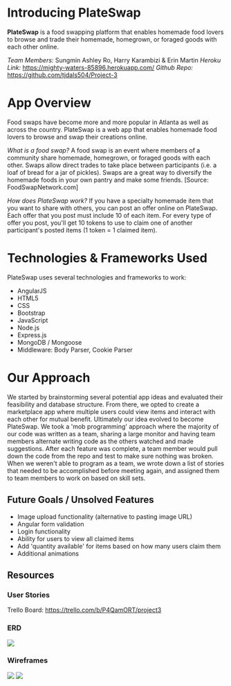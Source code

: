 # Introducing PlateSwap

**PlateSwap** is a food swapping platform that enables homemade food lovers to browse and trade their homemade, homegrown, or foraged goods with each other online.

*Team Members:* Sungmin Ashley Ro, Harry Karambizi & Erin Martin
*Heroku Link:* https://mighty-waters-85896.herokuapp.com/
*Github Repo:* https://github.com/tjdals504/Project-3

# App Overview
Food swaps have become more and more popular in Atlanta as well as across the country. PlateSwap is a web app that enables homemade food lovers to browse and swap their creations online. 

*What is a food swap?*
A food swap is an event where members of a community share homemade, homegrown, or foraged goods with each other. Swaps allow direct trades to take place between participants (i.e. a loaf of bread for a jar of pickles). Swaps are a great way to diversify the homemade foods in your own pantry and make some friends. [Source: FoodSwapNetwork.com]

*How does PlateSwap work?*
If you have a specialty homemade item that you want to share with others, you can post an offer online on PlateSwap. Each offer that you post must include 10 of each item. For every type of offer you post, you'll get 10 tokens to use to claim one of another participant's posted items (1 token = 1 claimed item).

# Technologies & Frameworks Used

PlateSwap uses several technologies and frameworks to work:
* AngularJS
* HTML5
* CSS
* Bootstrap
* JavaScript
* Node.js
* Express.js
* MongoDB / Mongoose
* Middleware: Body Parser, Cookie Parser

# Our Approach

We started by brainstorming several potential app ideas and evaluated their feasibility and database structure. From there, we opted to create a marketplace app where multiple users could view items and interact with each other for mutual benefit. Ultimately our idea evolved to become PlateSwap. We took a 'mob programming' approach where the majority of our code was written as a team, sharing a large monitor and having team members alternate writing code as the others watched and made suggestions. After each feature was complete, a team member would pull down the code from the repo and test to make sure nothing was broken. When we weren't able to program as a team, we wrote down a list of stories that needed to be accomplished before meeting again, and assigned them to team members to work on based on skill sets.

## Future Goals / Unsolved Features

* Image upload functionality (alternative to pasting image URL)
* Angular form validation
* Login functionality
* Ability for users to view all claimed items
* Add 'quantity available' for items based on how many users claim them
* Additional animations


## Resources

### User Stories
Trello Board: https://trello.com/b/P4QamORT/project3

### ERD 
![](images/EARDdiagram.jpg?raw=true)

### Wireframes
![](images/notes1.jpg?raw=true)
![](images/notes2.png?raw=true)

